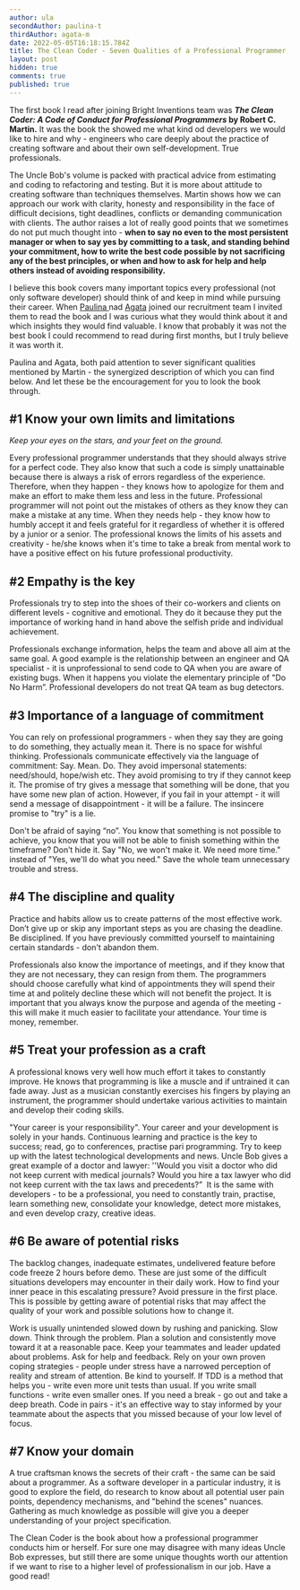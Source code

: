 ```yaml
---
author: ula
secondAuthor: paulina-t
thirdAuthor: agata-m
date: 2022-05-05T16:18:15.784Z
title: The Clean Coder - Seven Qualities of a Professional Programmer
layout: post
hidden: true
comments: true
published: true
---
```

The first book I read after joining Bright Inventions team was ***The Clean Coder: A Code of Conduct for Professional Programmers* by Robert C. Martin.** It was the book the showed me what kind od developers we would like to hire and why -  engineers who care deeply about the practice of creating software and about their own self-development. True professionals. 

The Uncle Bob's volume is packed with practical advice from estimating and coding to refactoring and testing. But it is more about attitude to creating software than techniques themselves. Martin shows how we can approach our work with clarity, honesty and responsibility in the face of difficult decisions, tight deadlines, conflicts or demanding communication with clients. The author raises a lot of really good points that we sometimes do not put much thought into - **when to say no even to the most persistent manager or when to say yes by committing to a task, and standing behind your commitment, how to write the best code possible by not sacrificing any of the best principles, or when and how to ask for help and help others instead of avoiding responsibility.** 

I believe this book covers many important topics every professional (not only software developer) should think of and keep in mind while pursuing their career. When [Paulina ](https://brightinventions.pl/about-us/paulina-t/)nad [Agata](https://brightinventions.pl/about-us/agata-m/) joined our recruitment team I invited them to read the book and I was curious what they would think about it and which insights they would find valuable.  I know that probably it was not the best book I could recommend to read during first months, but I truly believe it was worth it. 

Paulina and Agata, both paid attention to sever significant qualities mentioned by Martin - the synergized description of which you can find below. And let these be the encouragement for you to look the book through. 

## \#1  Know your own limits and limitations

*Keep your eyes on the stars, and your feet on the ground.* 

Every professional programmer understands that they should always strive for a perfect code. They also know that such a code is simply unattainable because there is always a risk of errors regardless of the experience. Therefore, when they happen - they knows how to apologize for them and make an effort to make them less and less in the future. Professional programmer will not point out the mistakes of others as they know they can make a mistake at any time. When they needs help - they know how to humbly accept it and feels grateful for it regardless of whether it is offered by a junior or a senior. The professional knows the limits of his assets and creativity - he/she knows when it's time to take a break from mental work to have a positive effect on his future professional productivity. 

## \#2 Empathy is the key

Professionals try to step into the shoes of their co-workers and clients on different levels - cognitive and emotional. They do it because they put the importance of working hand in hand above the selfish pride and individual achievement. 

Professionals exchange information, helps the team and above all aim at the same goal. A good example is the relationship between an engineer and QA specialist - it is unprofessional to send code to QA when you are aware of existing bugs. When it happens you violate the elementary principle of "Do No Harm”. Professional developers do not treat QA team as bug detectors.

## \#3 Importance of a language of commitment

You can rely on professional programmers - when they say they are going to do something, they actually mean it. There is no space for wishful thinking. Professionals communicate effectively via the language of commitment: Say. Mean. Do. They avoid impersonal statements: need/should, hope/wish etc. They avoid promising to try if they cannot keep it. The promise of try gives a message that something will be done, that you have some new plan of action. However, if you fail in your attempt - it will send a message of disappointment - it will be a failure. The insincere promise to "try" is a lie.

Don't be afraid of saying “no”. You know that something is not possible to achieve, you know that you will not be able to finish something within the timeframe? Don’t hide it. Say "No, we won't make it. We need more time." instead of "Yes, we'll do what you need." Save the whole team unnecessary trouble and stress.

## \#4 The discipline and quality 

Practice and habits allow us to create patterns of the most effective work. Don’t give up or skip any important steps as you are chasing the deadline. Be disciplined. If you have previously committed yourself to maintaining certain standards - don't abandon them. 

Professionals also know the importance of meetings, and if they know that they are not necessary, they can resign from them. The programmers should choose carefully what  kind of appointments they will spend their time at and politely decline these which will not benefit the project. It is important that you always know the purpose and agenda of the meeting - this will make it much easier to facilitate your attendance. Your time is money, remember. 

## \#5 Treat your profession as a craft

A professional knows very well how much effort it takes to constantly improve. He knows that programming is like a muscle and if untrained it can fade away. Just as a musician constantly exercises his fingers by playing an instrument, the programmer should undertake various activities to maintain and develop their coding skills.  

"Your career is your responsibility". Your career and your development is solely in your hands. Continuous learning and practice is the key to success; read, go to conferences, practise pari programming. Try to keep up with the latest technological developments and news. Uncle Bob gives a great example of a doctor and lawyer: ''Would you visit a doctor who did not keep current with medical journals? Would you hire a tax lawyer who did not keep current with the tax laws and precedents?”  It is the same with developers - to be a professional, you need to constantly train, practise, learn something new, consolidate your knowledge, detect more mistakes, and even develop crazy, creative ideas.

## \#6 Be aware of potential risks 

The backlog changes, inadequate estimates, undelivered feature before code freeze 2 hours before demo. These are just some of the difficult situations developers may encounter in their daily work. How to find your inner peace in this escalating pressure? Avoid pressure in the first place. This is possible by getting aware of potential risks that may affect the quality of your work and possible solutions how to change it. 

Work is usually unintended slowed down by rushing and panicking. Slow down. Think through the problem. Plan a solution and consistently move toward it at a reasonable pace.
Keep your teammates and leader updated about problems. Ask for help and feedback.
Rely on your own proven coping strategies - people under stress have a narrowed perception of reality and stream of attention. Be kind to yourself. If TDD is a method that helps you - write even more unit tests than usual. If you write small functions - write even smaller ones. If you need a break - go out and take a deep breath.
Code in pairs - it's an effective way to stay informed by your teammate about the aspects that you missed because of your low level of focus. 

## \#7  Know  your domain 

A true craftsman knows the secrets of their craft - the same can be said about a programmer. As a software developer in a particular industry, it is good to explore the field, do research to know about all potential user pain points, dependency mechanisms, and "behind the scenes" nuances. Gathering as much knowledge as possible will give you a deeper understanding of your project specification.

The Clean Coder is the book about how a professional programmer conducts him or herself. For sure one may disagree with many ideas Uncle Bob expresses, but still there are some unique thoughts worth our attention if we want to rise to a higher level of professionalism in our job. Have a good read!